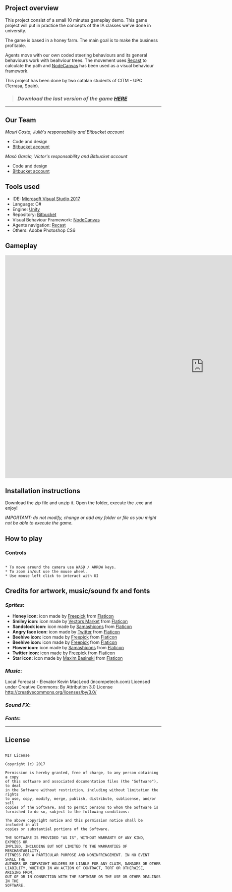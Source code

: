 
## **Project overview** 

This project consist of a small 10 minutes gameplay demo. This game project will put in practice the concepts of the IA classes we've done in university. 

The game is based in a honey farm. The main goal is to make the business profitable.

Agents move with our own coded steering behaviours and its general behaviours work with beahviour trees. The movement uses [Recast](https://assetstore.unity.com/packages/tools/ai/recastunity-recast-for-unity-7041) to calculate the path and [NodeCanvas](http://nodecanvas.paradoxnotion.com/) has been used as a visual behaviour framework.

This project has been done by two catalan students of CITM - UPC (Terrasa, Spain).

> ### *Download the last version of the game [HERE](https://github.com/nintervik/Temple-Escape/releases/tag/v1.0)*

***

## **Our Team**

_Mauri Costa, Julià's responsability and Bitbucket account_

* Code and design
* [Bitbucket account](https://bitbucket.org/juliamauri/)

_Masó Garcia, Víctor's responsability and Bitbucket account_

* Code and design
* [Bitbucket account](https://bitbucket.org/nintervik/)


## **Tools used**
* IDE: [Microsoft Visual Studio 2017](https://visualstudio.microsoft.com/vs/)
* Language: C#
* Engine: [Unity](https://unity3d.com/) 
* Repository: [Bitbucket](https://bitbucket.org/product)
* Visual Behaviour Framework: [NodeCanvas](http://nodecanvas.paradoxnotion.com/)
* Agents navigation: [Recast](https://assetstore.unity.com/packages/tools/ai/recastunity-recast-for-unity-7041)
* Others: Adobe Photoshop CS6


## **Gameplay**

<iframe width="1280" height="720" src="https://www.youtube.com/embed/isoApESpyFE" frameborder="0" gesture="media" allow="encrypted-media" allowfullscreen></iframe>


## **Installation instructions**

Download the zip file and unzip it. Open the folder, execute the .exe and enjoy!

_IMPORTANT: do not modify, change or add any folder or file as you might not be able to execute the game._


## **How to play**



### Controls
~~~~~~~~~~~~~~~

* To move around the camera use WASD / ARROW keys.
* To zoom in/out use the mouse wheel.
* Use mouse left click to interact with UI

~~~~~~~~~~~~~~~


## **Credits for artwork, music/sound fx and fonts**

### *Sprites*:

* **Honey icon:** icon made by [Freepick](https://www.freepik.com/) from [Flaticon](https://www.flaticon.com) 
* **Smiley icon:** icon made by [Vectors Market](https://www.flaticon.com/authors/vectors-market) from [Flaticon](https://www.flaticon.com)
* **Sandclock icon:** icon made by [Samashicons](https://smashicons.com/) from [Flaticon](https://www.flaticon.com)
* **Angry face icon:** icon made by [Twitter](https://www.flaticon.com/authors/twitter) from [Flaticon](https://www.flaticon.com)
* **Beehive icon:** icon made by [Freepick](https://www.freepik.com/) from [Flaticon](https://www.flaticon.com) 
* **Beehive icon:** icon made by [Freepick](https://www.freepik.com/) from [Flaticon](https://www.flaticon.com) 
* **Flower icon:** icon made by [Samashicons](https://smashicons.com/) from [Flaticon](https://www.flaticon.com)
* **Twitter icon:** icon made by [Freepick](https://www.freepik.com/) from [Flaticon](https://www.flaticon.com) 
* **Star icon:** icon made by [Maxim Basinski](https://www.flaticon.com/authors/maxim-basinski) from [Flaticon](https://www.flaticon.com) 

### *Music*:

Local Forecast - Elevator Kevin MacLeod (incompetech.com)
Licensed under Creative Commons: By Attribution 3.0 License
http://creativecommons.org/licenses/by/3.0/

### *Sound FX*:


	
### *Fonts*:


***

## **License**

~~~~~~~~~~~~~~~

MIT License

Copyright (c) 2017 

Permission is hereby granted, free of charge, to any person obtaining a copy
of this software and associated documentation files (the "Software"), to deal
in the Software without restriction, including without limitation the rights
to use, copy, modify, merge, publish, distribute, sublicense, and/or sell
copies of the Software, and to permit persons to whom the Software is
furnished to do so, subject to the following conditions:

The above copyright notice and this permission notice shall be included in all
copies or substantial portions of the Software.

THE SOFTWARE IS PROVIDED "AS IS", WITHOUT WARRANTY OF ANY KIND, EXPRESS OR
IMPLIED, INCLUDING BUT NOT LIMITED TO THE WARRANTIES OF MERCHANTABILITY,
FITNESS FOR A PARTICULAR PURPOSE AND NONINFRINGEMENT. IN NO EVENT SHALL THE
AUTHORS OR COPYRIGHT HOLDERS BE LIABLE FOR ANY CLAIM, DAMAGES OR OTHER
LIABILITY, WHETHER IN AN ACTION OF CONTRACT, TORT OR OTHERWISE, ARISING FROM,
OUT OF OR IN CONNECTION WITH THE SOFTWARE OR THE USE OR OTHER DEALINGS IN THE
SOFTWARE.

~~~~~~~~~~~~~~~
